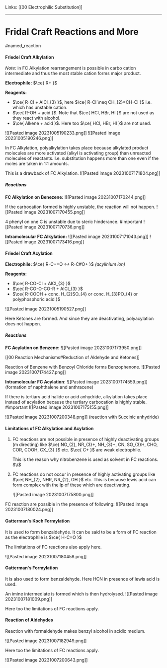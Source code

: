 Links: [[00 Electrophilic Substitution]]
___
# Fridal Craft Reactions and More
#named_reaction 

#### Friedel Craft Alkylation
*Note:* in FC Alkylation rearrangement is possible in carbo cation intermediate and thus the most stable cation forms major product. 

**Electrophile:** $\ce{ R+ }$

**Reagents:** 
- $\ce{ R-Cl + AlCl_{3} }$, here $\ce{ R-Cl \neq CH_{2}=CH-Cl }$ i.e. which has unstable cation. 
- $\ce{ R-OH + acid }$. Note that $\ce{ HCl, HBr, HI }$ are not used as they react with alcohol. 
- $\ce{ Alkene + acid }$. Here too $\ce{ HCl, HBr, HI }$ are not used.

![[Pasted image 20231005190233.png]]
![[Pasted image 20231005190246.png]]


In FC Alkylation, polyalkylation takes place because alkylated product molecules are more activated (alkyl is activating group) than unreacted molecules of reactants. I.e. substitution happens more than one even if the moles are taken in 1:1 amounts. 

This is a drawback of FC Alkylation. 
![[Pasted image 20231007171804.png]]

##### Reactions 
**FC Alkylation on Benezene:**
![[Pasted image 20231007170244.png]]

If the carbocation formed is highly unstable, the reaction will not happen. 
![[Pasted image 20231007170455.png]]

4 phenyl on one C is unstable due to steric hinderance. #important 
![[Pasted image 20231007170736.png]]

**Intramolecular FC Alkylation:** 
![[Pasted image 20231007171043.png]]
![[Pasted image 20231007173416.png]]

#### Friedel Craft Acylation
**Electrophile:** $\ce{ R-C+=O <-> R-C#O+ }$ *(acylinium ion)*

**Reagents:** 
- $\ce{ R-CO-Cl + AlCl_{3} }$
- $\ce{ R-CO-O-CO-R + AlCl_{3} }$ 
- $\ce{ R-COOH + conc. H_{2}SO_{4} or conc. H_{3}PO_{4} or polyphosphoric acid }$

![[Pasted image 20231005190527.png]]

Here Ketones are formed. And since they are deactivating, polyacylation does not happen.

##### Reactions 
**FC Acylation on Benzene:**
![[Pasted image 20231007173950.png]]

[[00 Reaction Mechanisms#Reduction of Aldehyde and Ketones]]

Reaction of Benzene with Benzoyl Chloride forms Benzophenone.
![[Pasted image 20231007174427.png]]

**Intramolecular FC Acylation:**
![[Pasted image 20231007174559.png]]
(formation of naphthalene and anthracene)

If there is tertiary acid halide or acid anhydride, alkylation takes place instead of acylation because the tertiary carbocation is highly stable. #important 
![[Pasted image 20231007175155.png]]

![[Pasted image 20231007200348.png]]
(reaction with Succinic anhydride)

#### Limitations of FC Alkylation and Acylation 
1. FC reactions are not possible in presence of highly deactivating groups (m directing) like $\ce{ NO_{2}, NR_{3}+, NH_{3}+, CN, SO_{3}H, CHO, COR, COOH, CX_{3} }$ etc.
   $\ce{ C+ }$ are weak electrophile. 
   
   This is the reason why nitrobenzene is used as solvent in FC reactions. 
   $\\$

2. FC reactions do not occur in presence of highly activating groups like $\ce{ NH_{2}, NHR, NR_{2}, OH }$ etc. 
   This is because lewis acid can form complex with the lp of these which are deactivating.
   
   ![[Pasted image 20231007175800.png]]
   
FC reaction are possible in the presence of following:
![[Pasted image 20231007180024.png]]

#### Gatterman's Koch Formylation 
It is used to form benzaldehyde. It can be said to be a form of FC reaction as the electrophile is $\ce{ H-C=O }$

The limitations of FC reactions also apply here. 

![[Pasted image 20231007180458.png]]

#### Gatterman's Formylation 
It is also used to form benzaldehyde. Here HCN in presence of lewis acid is used. 

An imine intermediate is formed which is then hydrolysed. 
![[Pasted image 20231007181009.png]]

Here too the limitations of FC reactions apply.

#### Reaction of Aldehydes 
Reaction with formaldehyde makes benzyl alcohol in acidic medium. 

![[Pasted image 20231007182949.png]]

Here too the limitations of FC reactions apply.

![[Pasted image 20231007200643.png]]


